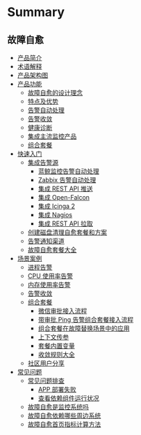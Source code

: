 # Summary

## 故障自愈
* [产品简介](Intro/README.md)
* [术语解释](Concepts_Terminology/Concepts_Terminology.md)
* [产品架构图](Architecture/Product_Architecture.md)
* [产品功能]()
    * [故障自愈的设计理念](Function_Introduction/fta_solutions.md)
    * [特点及优势](Function_Introduction/Advantage.md)
    * [告警自动处理](Function_Introduction/Alarm_Automatic_Processing.md)
    * [告警收敛](Function_Introduction/Alarm_Convergence.md)
    * [健康诊断](Function_Introduction/Health_diagnosis.md)
    * [集成主流监控产品](Function_Introduction/Integrated_Mainstream_Monitoring_Products.md)
    * [组合套餐](Function_Introduction/Combination_Solution.md)
* [快速入门]()
    * [集成告警源]()
        * [蓝鲸监控告警自动处理](Getting_Started/Bkmonitor_Alarm_processing_automation.md)
        * [Zabbix 告警自动处理](Getting_Started/Zabbix_Alarm_processing_automation.md)
        * [集成 REST API 推送](Getting_Started/REST_API_PUSH_Alarm_processing_automation.md)
        * [集成 Open-Falcon](Getting_Started/Integrated_Openfalcon.md)
        * [集成 Icinga 2](Getting_Started/Integrated_Icinga2.md)
        * [集成 Nagios](Getting_Started/Integrated_Nagios.md)
        * [集成 REST API 拉取](Getting_Started/Integrated_RestAPI_Pull.md)
    * [创建磁盘清理自愈套餐和方案](Getting_Started/Create_Diskclear_Fta_Solutions.md)
    * [告警通知渠道](Getting_Started/Notification.md)
    * [故障自愈套餐大全](Getting_Started/Many_Solutions.md)
* [场景案例]()
    * [进程告警](Scenes/Process_Miss_Alarm.md)
    * [CPU 使用率告警](Scenes/Cpu_Usage_Alarm.md)
    * [内存使用率告警](Scenes/Mem_Usage_Alarm.md)
    * [告警收敛](Scenes/Alarm_Convergence.md)
    * [组合套餐]()
        * [微信审批接入流程](Scenes/WeChat_approval_access_process.md)
        * [带审批 Ping 告警组合套餐接入流程](Scenes/Approval_of_ping_alarm_combination_package_access_process.md)
        * [组合套餐在故障替换场景中的应用](Scenes/ping_Unreachable_fault_replacement_package.md)
        * [上下文传参](Scenes/Context_Parameters.md)
        * [套餐内置变量](Scenes/Solutions_Parameters.md)
        * [收敛规则大全](Scenes/Convergence_Rules.md)
    * [社区用户分享](Scenes/Community_users_share_cases.md)
* [常见问题]()
    * [常见问题排查]()
        * [APP 部署失败](FAQ/Deploy_SaaS_Fail_on_Production.md)
        * [查看依赖组件运行状况](FAQ/Check_Health.md)
    * [故障自愈是监控系统吗](FAQ/Wheather_bk_fta_solutions_Monitor.md)
    * [故障自愈依赖哪些周边系统](FAQ/Fta_Need_Etc.md)
    * [故障自愈首页指标计算方法](FAQ/HomePage_Metrics.md)
